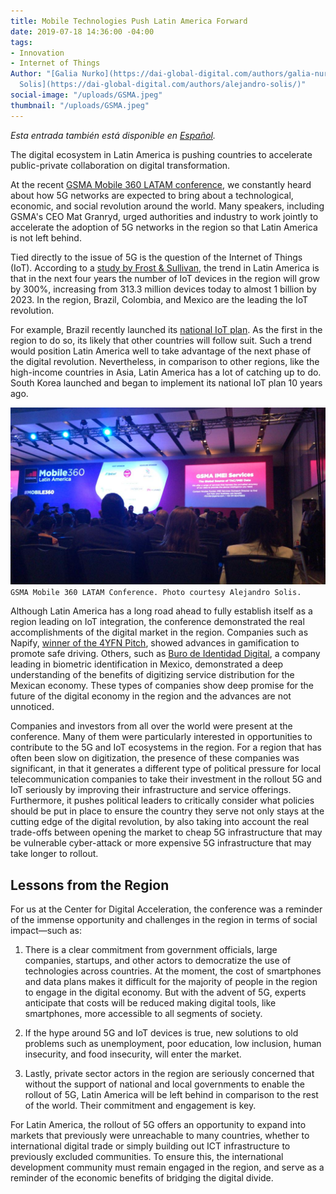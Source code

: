 ```yaml
---
title: Mobile Technologies Push Latin America Forward
date: 2019-07-18 14:36:00 -04:00
tags:
- Innovation
- Internet of Things
Author: "[Galia Nurko](https://dai-global-digital.com/authors/galia-nurko/) and [Alejandro
  Solis](https://dai-global-digital.com/authors/alejandro-solis/)"
social-image: "/uploads/GSMA.jpeg"
thumbnail: "/uploads/GSMA.jpeg"
---
```


*Esta entrada también está disponible en [Español](dai-global-digital.com/las-tecnologias-moviles-empujan-a-america-latina-hacia-adelante.html).*

The digital ecosystem in Latin America is pushing countries to accelerate public-private collaboration on digital transformation.

At the recent [GSMA Mobile 360 LATAM conference](https://www.mobile360series.com/latin-america/agenda/), we constantly heard about how 5G networks are expected to bring about a technological, economic, and social revolution around the world. Many speakers, including GSMA's CEO Mat Granryd, urged authorities and industry to work jointly to accelerate the adoption of 5G networks in the region so that Latin America is not left behind.

<!--more-->

Tied directly to the issue of 5G is the question of the Internet of Things (IoT). According to a [study by Frost & Sullivan](https://www.principalglobal.com/knowledge/insights/5g-latin-america-a-regions-global-competitiveness-stake), the trend in Latin America is that in the next four years the number of IoT devices in the region will grow by 300%, increasing from 313.3 million devices today to almost 1 billion by 2023. In the region, Brazil, Colombia, and Mexico are the leading the IoT revolution.

For example,  Brazil recently launched its [national IoT plan](https://dig.watch/updates/brazil-launch-national-iot-plan). As the first in the region to do so, its likely that other countries will follow suit. Such a trend would position Latin America well to  take advantage of the next phase of the digital revolution. Nevertheless, in comparison to other regions, like the high-income countries in Asia, Latin America has a lot of catching up to do. South Korea launched and began to implement its national IoT plan 10 years ago.

![GSMA.jpeg](/uploads/GSMA.jpeg)`GSMA Mobile 360 LATAM Conference. Photo courtesy Alejandro Solis.`

Although Latin America has a long road ahead to fully establish itself as a region leading on IoT integration, the conference demonstrated the real accomplishments of the digital market in the region.  Companies such as Napify, [winner of the 4YFN Pitch](https://elempresario.mx/emprendedores/napify-startup-que-premia-no-usar-tu-celular-gana-concurso-regional), showed advances in gamification to promote safe driving. Others, such as [Buro de Identidad Digital](https://www.buroidentidad.com/), a company leading in biometric identification in Mexico, demonstrated a deep understanding of the benefits of digitizing service distribution for the Mexican economy. These types of companies show deep promise for the future of the digital economy in the region and the advances are not unnoticed.

Companies and investors from all over the world were present at the conference. Many of them were particularly interested in opportunities to contribute to the 5G and IoT ecosystems in the region. For a region that has often been slow on digitization, the presence of these companies was significant, in that it generates a different type of political pressure for local telecommunication companies to take their investment in the rollout 5G and IoT seriously by improving their infrastructure and service offerings. Furthermore, it pushes political leaders to critically consider what policies should be put in place to ensure the country they serve not only stays at the cutting edge of the digital revolution, by also taking into account the real trade-offs between opening the market to cheap 5G infrastructure that may be vulnerable cyber-attack or more expensive 5G infrastructure that may take longer to rollout.

## Lessons from the Region

For us at the Center for Digital Acceleration, the conference was a reminder of the immense opportunity and challenges in the region in terms of social impact—such as:

1. There is a clear commitment from government officials, large companies, startups, and other actors to democratize the use of technologies across countries. At the moment, the cost of smartphones and data plans makes it difficult for the majority of people in the region to engage in the digital economy. But with the advent of 5G, experts anticipate that costs will be reduced making digital tools, like smartphones, more accessible to all segments of society.

2. If the hype around 5G and IoT devices is true, new solutions to old problems such as unemployment, poor education, low inclusion, human insecurity, and food insecurity, will enter the market.

3. Lastly, private sector actors in the region are seriously concerned that without the support of national and local governments to enable the rollout of 5G, Latin America will be left behind in comparison to the rest of the world. Their commitment and engagement is key.

For Latin America, the rollout of 5G offers an opportunity to expand into markets that previously were unreachable to many countries, whether to international digital trade or simply building out ICT infrastructure to previously excluded communities. To ensure this, the international development community must remain engaged in the region, and serve as a reminder of the economic benefits of bridging the digital divide.